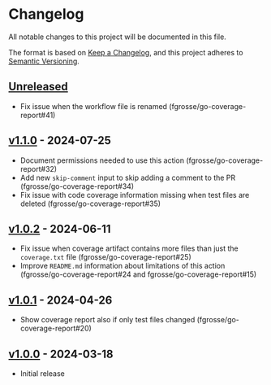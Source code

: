 # Changelog
All notable changes to this project will be documented in this file.

The format is based on [Keep a Changelog](https://keepachangelog.com/en/1.0.0/),
and this project adheres to [Semantic Versioning](https://semver.org/spec/v2.0.0.html).

## [Unreleased]
- Fix issue when the workflow file is renamed (fgrosse/go-coverage-report#41)

## [v1.1.0] - 2024-07-25
- Document permissions needed to use this action (fgrosse/go-coverage-report#32)
- Add new `skip-comment` input to skip adding a comment to the PR (fgrosse/go-coverage-report#34)
- Fix issue with code coverage information missing when test files are deleted (fgrosse/go-coverage-report#35)

## [v1.0.2] - 2024-06-11
- Fix issue when coverage artifact contains more files than just the `coverage.txt` file (fgrosse/go-coverage-report#25)
- Improve `README.md` information about limitations of this action (fgrosse/go-coverage-report#24 and fgrosse/go-coverage-report#15)

## [v1.0.1] - 2024-04-26
- Show coverage report also if only test files changed (fgrosse/go-coverage-report#20)

## [v1.0.0] - 2024-03-18
- Initial release

[Unreleased]: https://github.com/fgrosse/go-coverage-report/compare/v1.1.0...HEAD
[v1.1.0]: https://github.com/fgrosse/go-coverage-report/compare/v1.0.2...v1.1.0
[v1.0.2]: https://github.com/fgrosse/go-coverage-report/compare/v1.0.1...v1.0.2
[v1.0.1]: https://github.com/fgrosse/go-coverage-report/compare/v1.0.0...v1.0.1
[v1.0.0]: https://github.com/fgrosse/go-coverage-report/releases/tag/v1.0.0
